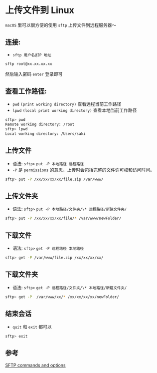 # 上传文件到 Linux

`macOS` 里可以很方便的使用 `sftp` 上传文件到远程服务器～

## **连接:**

- `sftp 用户名@IP 地址`

```bash
sftp root@xx.xx.xx.xx
```

<!-- more -->

然后输入密码 `enter` 登录即可

## **查看工作路径:**

- `pwd` `(print working directory)` 查看远程当前工作路径
- `lpwd` `(local print working directory)` 查看本地当前工作路径

```bash
sftp> pwd
Remote working directory: /root
sftp> lpwd
Local working directory: /Users/saki
```

## **上传文件**

- 语法: `sftp>` `put -P 本地路径 远程路径`
- `-P` 是 `permissions` 的意思，上传时会包括完整的文件许可权和访问时间。

```bash
sftp> put -P /xx/xx/xx/xx/file.zip /var/www/
```

## **上传文件夹**

- 语法: `sftp>` `put -P 本地路径/文件夹/\* 远程路径/新建文件夹/`

```bash
sftp> put -P /xx/xx/xx/xx/file/* /var/www/newFolder/
```

## **下载文件**

- 语法: `sftp>` `get -P 远程路径 本地路径`

```bash
sftp> get -P /var/www/file.zip /xx/xx/xx/xx/
```

## **下载文件夹**

- 语法: `sftp>` `get -P 远程路径/文件夹/\* 本地路径/新建文件夹/`

```bash
sftp> get -P  /var/www/xx/* /xx/xx/xx/xx/newFolder/
```

## **结束会话**

- `quit` 和 `exit` 都可以

```bash
sftp> exit
```

## 参考

[SFTP commands and options](https://learn.akamai.com/en-us/webhelp/netstorage/netstorage-user-guide/GUID-E0B5C44E-7618-4C41-B9AB-186CF3E28628.html)

